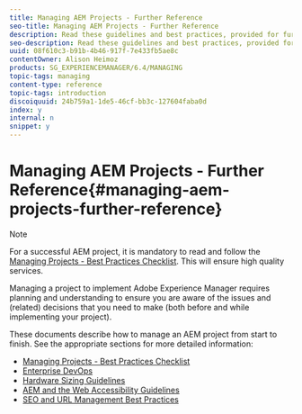 ```yaml
---
title: Managing AEM Projects - Further Reference
seo-title: Managing AEM Projects - Further Reference
description: Read these guidelines and best practices, provided for further reference, when managing your project.
seo-description: Read these guidelines and best practices, provided for further reference, when managing your project.
uuid: 08f610c3-b91b-4b46-917f-7e433fb5ae8c
contentOwner: Alison Heimoz
products: SG_EXPERIENCEMANAGER/6.4/MANAGING
topic-tags: managing
content-type: reference
topic-tags: introduction
discoiquuid: 24b759a1-1de5-46cf-bb3c-127604faba0d
index: y
internal: n
snippet: y
---
```


# Managing AEM Projects - Further Reference{#managing-aem-projects-further-reference}

>[!NOTE]
>
>For a successful AEM project, it is mandatory to read and follow the [Managing Projects - Best Practices Checklist](../../managing/using/best-practices.md). This will ensure high quality services.

Managing a project to implement Adobe Experience Manager requires planning and understanding to ensure you are aware of the issues and (related) decisions that you need to make (both before and while implementing your project).

These documents describe how to manage an AEM project from start to finish. See the appropriate sections for more detailed information:

* [Managing Projects - Best Practices Checklist](../../managing/using/best-practices.md)
* [Enterprise DevOps](../../managing/using/enterprise-devops.md)
* [Hardware Sizing Guidelines](../../managing/using/hardware-sizing-guidelines.md)
* [AEM and the Web Accessibility Guidelines](../../managing/using/web-accessibility.md)
* [SEO and URL Management Best Practices](../../managing/using/seo-and-url-management.md)

